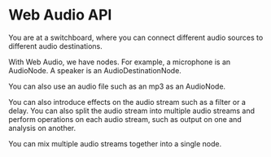 # Web Audio API

You are at a switchboard, where you can connect different audio sources to different audio destinations.

With Web Audio, we have nodes. For example, a microphone is an AudioNode. A speaker is an AudioDestinationNode.

You can also use an audio file such as an mp3 as an AudioNode.

You can also introduce effects on the audio stream such as a filter or a delay. You can also split the audio stream into multiple audio streams and perform operations on each audio stream, such as output on one and analysis on another.

You can mix multiple audio streams together into a single node.
